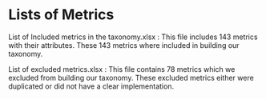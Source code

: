 # Lists of Metrics
List of Included metrics in the taxonomy.xlsx : This file includes 143 metrics with their attributes. These 143 metrics where included in building our taxonomy.

List of excluded metrics.xlsx : This file contains 78 metrics which we excluded from building our taxonomy. These excluded metrics either were duplicated or did not have a clear implementation.
